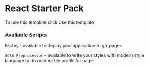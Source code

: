# React Starter Pack

To use this template click Use this template
### Available Scripts

`Deploy` - available to deploy your application to gh-pages

`SCSS Preprocessor` - available to write your styles with modern style language
to do readme file profile for page









